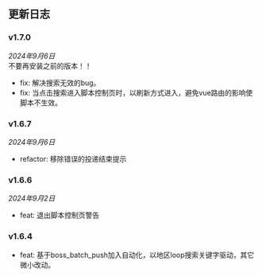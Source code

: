 ## 更新日志
### v1.7.0
*2024年9月6日*  
不要再安装之前的版本！！
- fix: 解决搜索无效的bug。
- fix: 当点击搜索进入脚本控制页时，以刷新方式进入，避免vue路由的影响使脚本不生效。

### v1.6.7
*2024年9月6日*  
- refactor: 移除错误的投递结束提示

### v1.6.6
*2024年9月2日*  
- feat: 退出脚本控制页警告

### v1.6.4
- feat: 基于boss_batch_push加入自动化，以地区loop搜索关键字驱动，其它微小改动。
